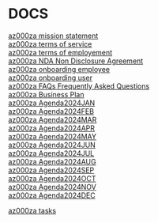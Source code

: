 # DOCS
[az000za mission statement]()<br>
[az000za terms of service]()<br>
[az000za terms of employement]()<br>
[az000za NDA Non Disclosure Agreement]()<br>
[az000za onboarding employee]()<br>
[az000za onboarding user]()<br>
[az000za FAQs Frequently Asked Questions]()<br>
[az000za Business Plan]()<br>
  [az000za Agenda2024JAN]()<br>
  [az000za Agenda2024FEB]()<br>
  [az000za Agenda2024MAR]()<br>
  [az000za Agenda2024APR]()<br>
  [az000za Agenda2024MAY]()<br>
  [az000za Agenda2024JUN]()<br>
  [az000za Agenda2024JUL]()<br>
  [az000za Agenda2024AUG]()<br>
  [az000za Agenda2024SEP]()<br>
  [az000za Agenda2024OCT]()<br>
  [az000za Agenda2024NOV]()<br>
  [az000za Agenda2024DEC]()<br>


[az000za tasks]()<br>

